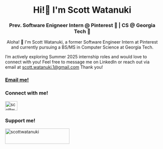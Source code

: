 <h1 align="center">Hi!👋 I'm Scott Watanuki</h1>
<h3 align="center">Prev. Software Enigneer Intern @ Pinterest 📌 | CS @ Georgia Tech 🐝</h3>

<p align="middle">Aloha! 🌴
I'm Scott Watanuki, a former Software Engineer Intern at Pinterest and currently pursuing a BS/MS in Computer Science at Georgia Tech.

I’m actively exploring Summer 2025 internship roles and would love to connect with you! Feel free to message me on LinkedIn or reach out via email at scott.watanuki.1@gmail.com Thank you!</p>

<h3 align="left"><a href="mailto:scottwatanuki@gatech.edu">Email me!</a><br>

<h3 align="left">Connect with me!</h3>
<p align="left">
<a href="https://linkedin.com/in/scottwatanuki" target="blank"><img align="center" src="https://raw.githubusercontent.com/rahuldkjain/github-profile-readme-generator/master/src/images/icons/Social/linked-in-alt.svg" alt="scottwatanuki" height="30" width="40" /></a>
</p>

<h3 align="left">Support me!</h3>
<p><a href="https://www.buymeacoffee.com/scottwatanuki"> <img align="left" src="https://cdn.buymeacoffee.com/buttons/v2/default-yellow.png" height="50" width="210" alt="scottwatanuki" /></a></p><br><br>
